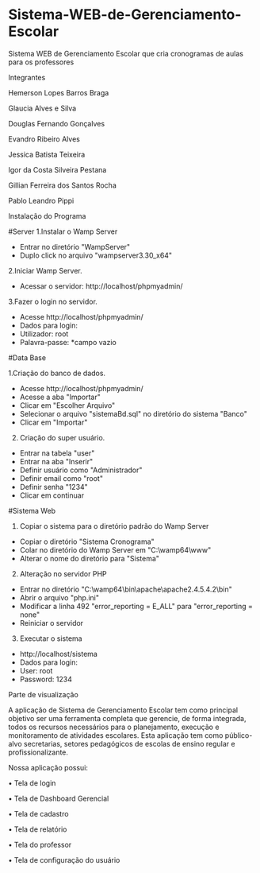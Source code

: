 # Sistema-WEB-de-Gerenciamento-Escolar
Sistema WEB de Gerenciamento Escolar que cria cronogramas de aulas para os professores

Integrantes

Hemerson Lopes Barros Braga 

Glaucia Alves e Silva 

Douglas Fernando Gonçalves 

Evandro Ribeiro Alves 

Jessica Batista Teixeira

Igor da Costa Silveira Pestana 

Gillian Ferreira dos Santos Rocha 

Pablo Leandro Pippi

Instalação do Programa

#Server
1.Instalar o Wamp Server
- Entrar no diretório "WampServer"
- Duplo click no arquivo "wampserver3.30_x64"

2.Iniciar Wamp Server.
- Acessar o servidor: http://localhost/phpmyadmin/

3.Fazer o login no servidor.
- Acesse http://localhost/phpmyadmin/
- Dados para login:
- Utilizador: root
- Palavra-passe: *campo vazio

#Data Base

1.Criação do banco de dados.
- Acesse http://localhost/phpmyadmin/
- Acesse a aba "Importar"
- Clicar em "Escolher Arquivo"
- Selecionar o arquivo "sistemaBd.sql" no diretório do sistema "Banco"
- Clicar em "Importar"

2. Criação do super usuário.
- Entrar na tabela "user"
- Entrar na aba "Inserir"
- Definir usuário como "Administrador"
- Definir email como "root"
- Definir senha "1234"
- Clicar em continuar

#Sistema Web

1. Copiar o sistema para o diretório padrão do Wamp Server
- Copiar o diretório "Sistema Cronograma"
- Colar no diretório do Wamp Server em "C:\wamp64\www"
- Alterar o nome do diretório para "Sistema"

2. Alteração no servidor PHP
- Entrar no diretório "C:\wamp64\bin\apache\apache2.4.5.4.2\bin"
- Abrir o arquivo "php.ini"
- Modificar a linha 492 "error_reporting = E_ALL" para "error_reporting = none"
- Reiniciar o servidor

3. Executar o sistema
- http://localhost/sistema
- Dados para login:
- User: root
- Password: 1234

Parte de visualização

A aplicação de Sistema de Gerenciamento Escolar tem como principal objetivo ser uma 
ferramenta completa que gerencie, de forma integrada, todos os recursos necessários para o 
planejamento, execução e monitoramento de atividades escolares. Esta aplicação tem como 
público-alvo secretarias, setores pedagógicos de escolas de ensino regular e profissionalizante. 

Nossa aplicação possui:

• Tela de login

• Tela de Dashboard Gerencial

• Tela de cadastro

• Tela de relatório

• Tela do professor

• Tela de configuração do usuário

